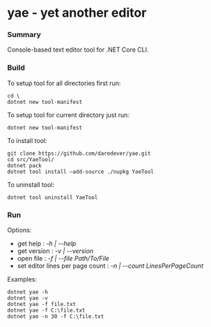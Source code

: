 # yae - yet another editor

### Summary

Console-based text editor tool for .NET Core CLI.

### Build
 
To setup tool for all directories first run:
```text
cd \
dotnet new tool-manifest
```

To setup tool for current directory just run:
```text
dotnet new tool-manifest
```

To install tool:
 
```text
git clone https://github.com/daredever/yae.git
cd src/YaeTool/
dotnet pack
dotnet tool install —add-source ./nupkg YaeTool
```

To uninstall tool:
 
```text
dotnet tool uninstall YaeTool
```

### Run

Options:

- get help :  *-h | --help*
- get version : *-v | --version*
- open file : *-f | --file Path/To/File*
- set editor lines per page count : *-n | --count LinesPerPageCount*

Examples:
 
```text
dotnet yae -h
dotnet yae -v
dotnet yae -f file.txt
dotnet yae -f C:\file.txt
dotnet yae -n 30 -f C:\file.txt
```
